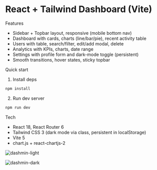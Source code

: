 # React + Tailwind Dashboard (Vite)

Features
- Sidebar + Topbar layout, responsive (mobile bottom nav)
- Dashboard with cards, charts (line/bar/pie), recent activity table
- Users with table, search/filter, edit/add modal, delete
- Analytics with KPIs, charts, date range
- Settings with profile form and dark-mode toggle (persistent)
- Smooth transitions, hover states, sticky topbar

Quick start
1) Install deps
```bash
npm install
```
2) Run dev server
```bash
npm run dev
```

Tech
- React 18, React Router 6
- Tailwind CSS 3 (dark mode via class, persistent in localStorage)
- Vite 5
- chart.js + react-chartjs-2
  
![dashmin-light](https://github.com/user-attachments/assets/988946c6-8faf-40d3-aab2-ea4ea31bce77)

![dashmin-dark](https://github.com/user-attachments/assets/1f4c5638-35d4-46b6-ad8b-83c1eeede38a)
